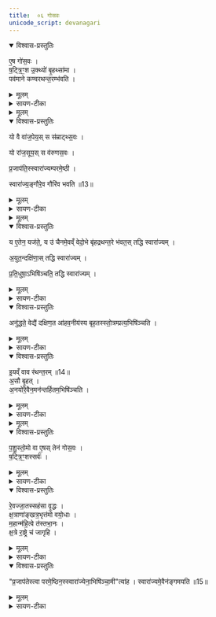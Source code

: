 ```yaml
---
title:  ०६ गोसवः
unicode_script: devanagari
---
```




<details open><summary>विश्वास-प्रस्तुतिः</summary>

ए॒ष गो॑स॒वः ।  
ष॒ट्त्रि॒ꣳ॒श उ॒क्थ्यो॑ बृ॒हथ्सा॑मा ।  
पव॑माने कण्वरथन्त॒रम्भ॑वति ।  
</details>

<details><summary>मूलम्</summary>

ए॒ष गो॑स॒वः ।  
ष॒ट्त्रि॒ꣳ॒श उ॒क्थ्यो॑ बृ॒हथ्सा॑मा ।  
पव॑माने कण्वरथन्त॒रम्भ॑वति ।  
</details>

<details><summary>सायण-टीका</summary>

1पञ्चमे पृथिसव उक्तः । षष्ठे गोसव उच्यते - एष वक्ष्यमाणो गोसवाख्यः क्रतुरनुष्ठेयः । स च सर्वेषु स्तोत्रेषु षटुत्रिंशस्तोमयुक्त उक्थ्यसंस्थारूपः । पृष्ठस्तोत्रे बृहत्सामयुक्तः । तस्य पवमानस्तोत्रे कण्वरथंतराख्यं साम भवति ॥
</details>


<details><summary>मूलम्</summary>

यो वै वा॑ज॒पेयः॑ ।
स स॑म्राट्थ्स॒वः ।     

यो रा॑ज॒सूयः॑ ।
स व॑रुणस॒वः ।  

प्र॒जाप॑ति॒स्स्वारा॑ज्यम्परमे॒ष्ठी ।  

स्वारा॑ज्य॒ङ्गौरे॒व ।
गौरि॑व भवति ॥13॥  
</details>

<details open><summary>विश्वास-प्रस्तुतिः</summary>

यो वै वा॑ज॒पेय॒स् स स॑म्राट्थ्स॒वः ।

यो रा॑ज॒सूय॒स् स व॑रुणस॒वः ।

प्र॒जाप॑ति॒स्स्वारा॑ज्यम्परमे॒ष्ठी ।  

स्वारा॑ज्य॒ङ्गौरे॒व गौरि॑व भवति ॥13॥  
</details>

<details><summary>मूलम्</summary>

यो वै वा॑ज॒पेय॒स् स स॑म्राट्थ्स॒वः ।

यो रा॑ज॒सूय॒स् स व॑रुणस॒वः ।

प्र॒जाप॑ति॒स्स्वारा॑ज्यम्परमे॒ष्ठी ।  

स्वारा॑ज्य॒ङ्गौरे॒व गौरि॑व भवति ॥13॥  
</details>

<details><summary>सायण-टीका</summary>

2अथ वाजपेयराजसूयाभ्यामुत्कृष्टत्वेनैतं सवं प्रशंसति - योऽयं वाजपेयोऽस्ति सोऽयं साम्राज्यहेतुरेव सवः । यश्च राजसूयः सोऽपि वरुणैश्वर्यप्राप्तिहेतुरेव सवः । न तु तदुभयमधिकफलप्राप्तिहेतुः । यस्तु स्वाराज्यं पराधीनत्वमप्राप्तः परमेष्ठी परमे पदे स्थितः प्रजापतिरस्ति स तु सर्वेभ्यः फलेभ्योऽधिकफलभूतः । स्वाराज्यं हि सर्वैः प्रार्थ्यते । स्वराज्यं नाम गौरेव गोसव एव, स्वाराज्यप्राप्तिहेतुत्वात् ॥
</details>


<details><summary>मूलम्</summary>

य ए॒तेन॒ यज॑ते ।
य उ॑ चैनमे॒वव्ँ वेद॑ ।
उ॒भे बृ॑हद्रथन्त॒रे भ॑वतः ।
तद्धि स्वारा॑ज्यम् ।

अ॒युत॒न्दक्षि॑णाः ।
तद्धि स्वारा॑ज्यम् ।

प्र॒ति॒धुषा॒ऽभिषि॑ञ्चति ।
तद्धि स्वारा॑ज्यम् ।
</details>

<details open><summary>विश्वास-प्रस्तुतिः</summary>

य ए॒तेन॒ यज॑ते॒, य उ॑ चैनमे॒वव्ँ वेदो॒भे बृ॑हद्रथन्त॒रे भ॑वत॒स् तद्धि स्वारा॑ज्यम् ।

अ॒युत॒न्दक्षि॑णा॒स् तद्धि स्वारा॑ज्यम् ।

प्र॒ति॒धुषा॒ऽभिषि॑ञ्चति॒ तद्धि स्वारा॑ज्यम् ।
</details>

<details><summary>मूलम्</summary>

य ए॒तेन॒ यज॑ते॒, य उ॑ चैनमे॒वव्ँ वेदो॒भे बृ॑हद्रथन्त॒रे भ॑वत॒स् तद्धि स्वारा॑ज्यम् ।

अ॒युत॒न्दक्षि॑णा॒स् तद्धि स्वारा॑ज्यम् ।

प्र॒ति॒धुषा॒ऽभिषि॑ञ्चति॒ तद्धि स्वारा॑ज्यम् ।
</details>

<details><summary>सायण-टीका</summary>

3-6एतदनुष्ठानं तद्वेदनं च प्रशसंति - यथा गौररण्ये स्वच्छन्दचारी एवमयं ब्रह्मलोकेऽपि स्वतन्त्रो भवति । बृहत्सामेति यदुक्तं तदेव सामद्वयरूपेण प्रशंसति - अत्रैकेनैव बृहत्साम्ना सामद्वयसाध्योऽतिशयः क्रियते । अतस्तद्धि बृहत्सामानुष्ठानमेव स्वाराज्यप्राप्तिहेतुः । दक्षिणायां विशेषं विधत्ते - गवामयुतमत्र दक्षिणात्वेन दातव्यम् । अभिषेकद्रव्यं विधत्ते - प्रतिधुषा तदानीमेव दुग्धेन क्षीरेण अभिषिञ्चेत् । सोऽयमभिषेकोऽयुतगोप्राप्तिवत्स्वाराज्यहेतुः ॥
</details>

<details open><summary>विश्वास-प्रस्तुतिः</summary>

अनु॑द्धते॒ वेद्यै॑ दक्षिण॒त आ॑हव॒नीय॑स्य बृह॒तस्स्तो॒त्रम्प्रत्य॒भिषि॑ञ्चति ।   
</details>

<details><summary>मूलम्</summary>

अनु॑द्धते॒ वेद्यै॑ दक्षिण॒त आ॑हव॒नीय॑स्य बृह॒तस्स्तो॒त्रम्प्रत्य॒भिषि॑ञ्चति ।   
</details>

<details><summary>सायण-टीका</summary>

7अथाभिषेकस्य देशकालौ विधत्ते - वेद्यै वेद्या मध्य आहवनीयस्य दक्षिणभागे योऽयमनुद्धतदेशोऽस्ति सोऽयमभिषेकस्य योग्यो देशः तस्मिन्देशेऽभिषिञ्चेत् । बृहतस्तोत्रं प्रति बृहत्साम्ना क्रियमाणं स्तोत्रं यदा प्रवर्तते तदाऽभिषिञ्चेत् ।
</details>

<details open><summary>विश्वास-प्रस्तुतिः</summary>

इ॒यव्ँ वाव र॑थन्त॒रम् ॥14॥    
अ॒सौ बृ॒हत् ।  
अ॒नयो॑रे॒वैन॒मन॑न्तर्हितम॒भिषि॑ञ्चति ।
</details>

<details><summary>मूलम्</summary>

इ॒यव्ँ वाव र॑थन्त॒रम् ॥14॥    
अ॒सौ बृ॒हत् ।  
अ॒नयो॑रे॒वैन॒मन॑न्तर्हितम॒भिषि॑ञ्चति ।
</details>

<details><summary>सायण-टीका</summary>

यदिदं कण्वरथंतरं पवमानस्तोत्रे प्रवृत्तं तद्भूमिस्वरूपं, यच्च पृष्ठस्तोत्रे बृहत्साम तद्द्युलोकरूपं, तयोरुभयोर्लोकयोर्मध्येऽनन्तर्हितं व्यवधानरहितमेवैनं यजमानमभिषिञ्चन्ति ॥
</details>


<details><summary>मूलम्</summary>

प॒शु॒स्तो॒मो वा ए॒षः ।
तेन॑ गोस॒वः ।
</details>

<details open><summary>विश्वास-प्रस्तुतिः</summary>

प॒शु॒स्तो॒मो वा ए॒षस् तेन॑ गोस॒वः ।  
ष॒ट्त्रि॒ꣳ॒शस्सर्वः॑ ।
</details>

<details><summary>मूलम्</summary>

प॒शु॒स्तो॒मो वा ए॒षस् तेन॑ गोस॒वः ।  
ष॒ट्त्रि॒ꣳ॒शस्सर्वः॑ ।
</details>

<details><summary>सायण-टीका</summary>

8षट्त्रिंश उक्थ्यो बृहत्सामेति यत्पूर्वमुक्तं तत्र स्तोमं प्रशंसति - यस्मादेष क्रतुः पशुहेतुना स्तोमेन युक्तस्तेन गोसव इत्युच्यते । पशुहेतुस्तोमयुक्तत्वमेव षट्त्रिंश इत्यनेन विशदीक्रियते । 'षट्त्रिंशदक्षरा बृहती बार्हताः पशवः' इत्यन्यत्राम्नातम् । अतोऽस्मिन्गोसवे सर्वोऽपि स्तोमः षट्त्रिंश एव क्रियते न तु त्रिवृदादिः ॥
</details>

<details open><summary>विश्वास-प्रस्तुतिः</summary>

रे॒वज्जा॒तस्सह॑सा वृ॒द्धः ।  
क्ष॒त्राणा॑ङ्खत्र॒भृत्त॑मो वयो॒धाः ।   
म॒हान्म॑हि॒त्वे त॑स्तभा॒नः ।   
क्ष॒त्रे रा॒ष्ट्रे च॑ जागृहि ।  
</details>

<details><summary>मूलम्</summary>

रे॒वज्जा॒तस्सह॑सा वृ॒द्धः ।  
क्ष॒त्राणा॑ङ्खत्र॒भृत्त॑मो वयो॒धाः ।   
म॒हान्म॑हि॒त्वे त॑स्तभा॒नः ।   
क्ष॒त्रे रा॒ष्ट्रे च॑ जागृहि ।  
</details>

<details><summary>सायण-टीका</summary>

9अथाभिषेकार्थमन्त्रमाह - हे यजमान! त्वं रेवत् धनवत् जीवनं यथा भवति तथा जातः प्रवृत्तः, सहसा वृद्धो बलेनाधिकः क्षत्राणां बलवतां मध्ये क्षत्रभृत्तमः अतिशयेन बलवान् वयोधा दीर्धायुष्यधारी महान् विद्याचारादिगुणैरधिकः महित्वे पूज्यत्वे तस्तभानः स्थिरं वर्तमानः । क्षत्रे बलकार्ये राष्ट्रे जनपदे च जागृहि अप्रमत्तो वर्धस्व ।
</details>

<details open><summary>विश्वास-प्रस्तुतिः</summary>

"प्र॒जाप॑तेस्त्वा परमे॒ष्ठिन॒स्स्वारा॑ज्येना॒भिषि॑ञ्चा॒मी"त्या॑ह ।
स्वारा॑ज्यमे॒वैन॑ङ्गमयति ॥15॥  
</details>

<details><summary>मूलम्</summary>

"प्र॒जाप॑तेस्त्वा परमे॒ष्ठिन॒स्स्वारा॑ज्येना॒भिषि॑ञ्चा॒मी"त्या॑ह ।
स्वारा॑ज्यमे॒वैन॑ङ्गमयति ॥15॥  
</details>

<details><summary>सायण-टीका</summary>

परमेष्ठिन उत्तमे पदे स्थितस्य प्रजापतेः संबन्धिना स्वाराज्येन पराधीनरहितत्वेन राज्येन निमित्तेन त्वामभिषिञ्चामि । तमेतं मन्त्रं विधत्ते - इत्युक्तमेत मन्त्रमेतदभिषेककाले पठेत् तेन पाठेनैनं यजमानं स्वाराज्यं यापयति ॥

इति श्रीमत्सायणाचार्यविरचिते माधवीये वेदार्थप्रकाशे कृष्णयजुर्वेदीयतैत्तिरीयब्राह्मणभाष्ये द्वितीयाष्टके सप्तमप्रपाठके षष्ठोऽनुवाकः ॥  

</details>

